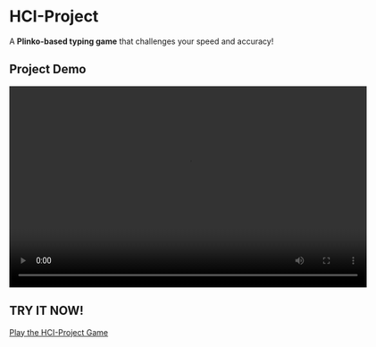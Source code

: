 # HCI-Project

A **Plinko-based typing game** that challenges your speed and accuracy!

## Project Demo

<video src="demo.mov" width="640" height="360" controls>
</video>

## TRY IT NOW!

[Play the HCI-Project Game](https://luketerry0.github.io/hci-project/)

